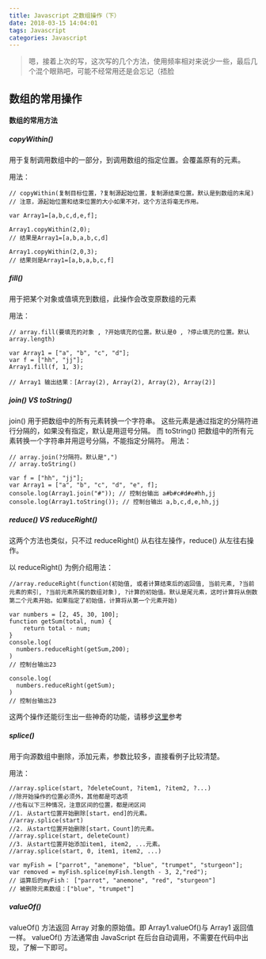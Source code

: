 ```yaml
---
title: Javascript 之数组操作（下）
date: 2018-03-15 14:04:01
tags: Javascript
categories: Javascript
---
```



>嗯，接着上次的写，这次写的几个方法，使用频率相对来说少一些，最后几个混个眼熟吧，可能不经常用还是会忘记（捂脸
  



## 数组的常用操作


#### 数组的常用方法 


##### copyWithin()

用于复制调用数组中的一部分，到调用数组的指定位置。会覆盖原有的元素。

用法：
```
// copyWithin(复制目标位置，?复制源起始位置，复制源结束位置。默认是到数组的末尾)
// 注意，源起始位置和结束位置的大小如果不对，这个方法将毫无作用。

var Array1=[a,b,c,d,e,f];

Array1.copyWithin(2,0);
// 结果是Array1=[a,b,a,b,c,d]

Array1.copyWithin(2,0,3);
// 结果则是Array1=[a,b,a,b,c,f]

```


##### fill()

用于把某个对象或值填充到数组，此操作会改变原数组的元素

用法：
```
// array.fill(要填充的对象 , ?开始填充的位置。默认是0 , ?停止填充的位置。默认array.length)

var Array1 = ["a", "b", "c", "d"];
var f = ["hh", "jj"];
Array1.fill(f, 1, 3);

// Array1 输出结果：[Array(2), Array(2), Array(2), Array(2)]
```


##### join() VS toString()

join() 用于把数组中的所有元素转换一个字符串。
这些元素是通过指定的分隔符进行分隔的，如果没有指定，默认是用逗号分隔。
而 toString() 把数组中的所有元素转换一个字符串并用逗号分隔，不能指定分隔符。
用法：
```
// array.join(?分隔符。默认是",")
// array.toString()

var f = ["hh", "jj"];
var Array1 = ["a", "b", "c", "d", "e", f];
console.log(Array1.join("#")); // 控制台输出 a#b#c#d#e#hh,jj
console.log(Array1.toString()); // 控制台输出 a,b,c,d,e,hh,jj

```

##### reduce() VS reduceRight()

这两个方法也类似，只不过 reduceRight() 从右往左操作，reduce() 从左往右操作。

以 reduceRight() 为例介绍用法：
```
//array.reduceRight(function(初始值, 或者计算结束后的返回值, 当前元素, ?当前元素的索引, ?当前元素所属的数组对象), ?计算的初始值。默认是尾元素，这时计算将从倒数第二个元素开始。如果指定了初始值，计算将从第一个元素开始)

var numbers = [2, 45, 30, 100];
function getSum(total, num) {
    return total - num;
}
console.log(
  numbers.reduceRight(getSum,200);
)
// 控制台输出23

console.log(
  numbers.reduceRight(getSum);
)
// 控制台输出23

```
这两个操作还能衍生出一些神奇的功能，请移步[这里](https://developer.mozilla.org/zh-CN/docs/Web/JavaScript/Reference/Global_Objects/Array/Reduce)参考



##### splice()

用于向源数组中删除，添加元素，参数比较多，直接看例子比较清楚。

用法：
```
//array.splice(start, ?deleteCount, ?item1, ?item2, ?...)
//除开始操作的位置必须外，其他都是可选项
//也有以下三种情况，注意区间的位置，都是闭区间
//1. 从start位置开始删除[start，end]的元素。
//array.splice(start)
//2. 从start位置开始删除[start，Count]的元素。
//array.splice(start, deleteCount)    
//3. 从start位置开始添加item1, item2, ...元素。
//array.splice(start, 0, item1, item2, ...)   

var myFish = ["parrot", "anemone", "blue", "trumpet", "sturgeon"];
var removed = myFish.splice(myFish.length - 3, 2,"red");
// 运算后的myFish： ["parrot", "anemone", "red", "sturgeon"] 
// 被删除元素数组：["blue", "trumpet"]
```


##### valueOf()

valueOf() 方法返回 Array 对象的原始值。即 Array1.valueOf()与 Array1 返回值一样。
valueOf() 方法通常由 JavaScript 在后台自动调用，不需要在代码中出现，了解一下即可。